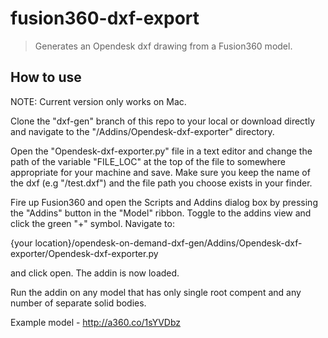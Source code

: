 # fusion360-dxf-export
> Generates an Opendesk dxf drawing from a Fusion360 model.

## How to use

NOTE: Current version only works on Mac.

Clone the "dxf-gen" branch of this repo to your local or download directly and navigate to the "/Addins/Opendesk-dxf-exporter" directory.

Open the "Opendesk-dxf-exporter.py" file in a text editor and change the path of the variable "FILE_LOC" at the top of the file to somewhere appropriate for your machine and save. Make sure you keep the name of the dxf (e.g "/test.dxf") and the file path you choose exists in your finder.

Fire up Fusion360 and open the Scripts and Addins dialog box by pressing the "Addins" button in the "Model" ribbon. Toggle to the addins view and click the green "+" symbol. Navigate to:

{your location}/opendesk-on-demand-dxf-gen/Addins/Opendesk-dxf-exporter/Opendesk-dxf-exporter.py

and click open. The addin is now loaded.

Run the addin on any model that has only single root compent and any number of separate solid bodies.

Example model - http://a360.co/1sYVDbz